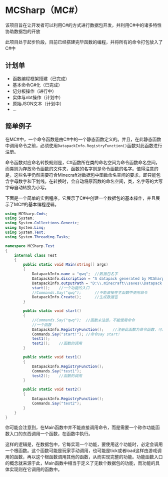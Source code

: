 # MCSharp（MC#）
该项目旨在让开发者可以利用C#的方式进行数据包开发，并利用C#中的诸多特性协助数据包的开放 

此项目处于起步阶段，目前已经搭建完毕函数的编程，并将所有的命令打包放入了C#中

## 计划单
* 函数编程框架搭建（已完成）
* 基本命令C#化（已完成）
* 记分板操作（进行中）
* 实体与nbt操作（计划中）
* 原始JSON文本（计划中）
* ...

## 简单例子
在MC#中，一个命令函数是由C#中的一个静态函数定义的。并且，在此静态函数中调用命令之前，必须使用`DatapackInfo.RegistryFunction()`函数对此函数进行注册。

命令函数对应命名转换规则是，C#函数所在类的命名空间为命令函数命名空间，而类则为存放命令函数的文件夹，函数的名字则是命令函数的名字。值得注意的是，这些名字仍然需要符合Minecraft对数据包中函数命名空间的要求，即只能包含字母数字和下划线。在转换时，会自动将原函数的命名空间，类，名字等的大写字母自动转换为小写。

下面是一个简单的实例程序。它展示了C#中创建一个数据包的基本操作，并且展示了MC#的基本编程逻辑。

```C#
using MCSharp.Cmds;
using System;
using System.Collections.Generic;
using System.Linq;
using System.Text;
using System.Threading.Tasks;

namespace MCSharp.Test
{
    internal class Test
    {
        public static void Main(string[] args)
        {
            DatapackInfo.name = "qwq";  //数据包名字
            DatapackInfo.discription = "A datapack generated by MCSharp";   //数据包描述
            DatapackInfo.outputPath = "D:\\.minecraft\\saves\\Datapack Lab\\datapacks";   //数据包路径
            start();    //一个功能的入口
            //Commands.Say("qwq");      //不能直接在主函数中使用命令
            DatapackInfo.Create();      //生成数据包
        }

        public static void start()
        {
            //Commands.Say("qwq");  //函数未注册，不能使用命令
            //一个函数
            DatapackInfo.RegistryFunction();    //注册此函数为命令函数，可以在函数中使用命令
            Commands.Say("start!"); //命令say start!
            test1();
            test2();    //函数的调用
        }

        public static void test1()
        {
            DatapackInfo.RegistryFunction();
            Commands.Say("test1");
            test2();    //函数的调用
        }

        public static void test2()
        {
            DatapackInfo.RegistryFunction();
            Commands.Say("test2");
        }
    }
}
```
你可能会注意到，在Main函数中并不能直接调用命令，而是需要一个称作功能函数入口的东西调用一个函数，在函数中执行。

这样的逻辑是，在数据包中，它每实现一个功能，要使用这个功能时，必定会调用一个根函数。这个函数可能是玩家手动调用，也可能是tick或者load这样由游戏调用的函数，再以这个根函数调用其他的函数，从而实现完整的功能。功能函数入口的概念就来源于此，Main函数中相当于定义了无数个数据包的功能，而功能的具体实现则在它调用的函数中。

